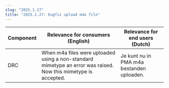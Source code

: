 ```yaml
---
slug: "2025.1.27"
title: "2025.1.27: bugfix upload m4a file"
---
```


| Component | Relevance for consumers (English)                                                                              | Relevance for end users (Dutch)           |
| --------- | -------------------------------------------------------------------------------------------------------------- | ----------------------------------------- |
| DRC       | When m4a files were uploaded using a non-standard mimetype an error was raised. Now this mimetype is accepted. | Je kunt nu in PMA m4a bestanden uploaden. |
